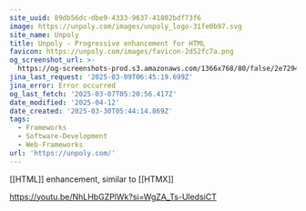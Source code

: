 ```yaml
---
site_uuid: 89db56dc-dbe9-4333-9637-41802bdf73f6
image: https://unpoly.com/images/unpoly_logo-31fe0b97.svg
site_name: Unpoly
title: Unpoly - Progressive enhancement for HTML
favicon: https://unpoly.com/images/favicon-2d52fc7a.png
og_screenshot_url: >-
  https://og-screenshots-prod.s3.amazonaws.com/1366x768/80/false/2e72944e10e6b45c810069dacff5e23724f6f05975e23bdefc9d8fb1492ef56f.jpeg
jina_last_request: '2025-03-09T06:45:19.699Z'
jina_error: Error occurred
og_last_fetch: '2025-03-07T05:20:56.417Z'
date_modified: '2025-04-12'
date_created: '2025-03-30T05:44:14.869Z'
tags:
  - Frameworks
  - Software-Development
  - Web-Frameworks
url: 'https://unpoly.com/'
---
```














[[HTML]] enhancement, similar to [[HTMX]]

https://youtu.be/NhLHbGZPlWk?si=WgZA_Ts-UledsiCT
